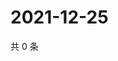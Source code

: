 # 2021-12-25

共 0 条

<!-- BEGIN WEIBO -->
<!-- 最后更新时间 Sat Dec 25 2021 23:15:06 GMT+0800 (China Standard Time) -->

<!-- END WEIBO -->
